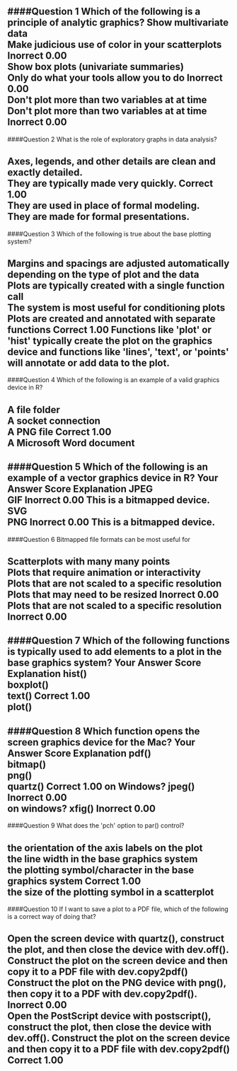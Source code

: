 ####Question 1
Which of the following is a principle of analytic graphics?
Show multivariate data			
Make judicious use of color in your scatterplots	Inorrect	0.00	
Show box plots (univariate summaries)			
Only do what your tools allow you to do 	Inorrect 	0.00		
Don't plot more than two variables at at time
Don't plot more than two variables at at time	Inorrect	0.00
----------------------- 
####Question 2
What is the role of exploratory graphs in data analysis?
 
Axes, legends, and other details are clean and exactly detailed.			
They are typically made very quickly.	Correct	1.00	
They are used in place of formal modeling.			
They are made for formal presentations.			
-----------------------  

####Question 3
Which of the following is true about the base plotting system?
 
Margins and spacings are adjusted automatically depending on the type of plot and the data			
Plots are typically created with a single function call			
The system is most useful for conditioning plots			
Plots are created and annotated with separate functions	Correct	1.00	Functions like 'plot' or 'hist' typically create the plot on the graphics device and functions like 'lines', 'text', or 'points' will annotate or add data to the plot.
-----------------------  

####Question 4
Which of the following is an example of a valid graphics device in R?
 
A file folder			
A socket connection			
A PNG file	Correct	1.00	
A Microsoft Word document			
-----------------------  

####Question 5
Which of the following is an example of a vector graphics device in R?
Your Answer		Score	Explanation
JPEG			
GIF	Inorrect	0.00	This is a bitmapped device.
SVG		
PNG	Inorrect	0.00	This is a bitmapped device.
-----------------------  

####Question 6
Bitmapped file formats can be most useful for
 
Scatterplots with many many points			
Plots that require animation or interactivity			
Plots that are not scaled to a specific resolution			
Plots that may need to be resized	Inorrect	0.00	
Plots that are not scaled to a specific resolution	Inorrect	0.00
----------------------- 

####Question 7
Which of the following functions is typically used to add elements to a plot in the base graphics system?
Your Answer		Score	Explanation
hist()			
boxplot()			
text()	Correct	1.00	
plot()			
-----------------------  

####Question 8
Which function opens the screen graphics device for the Mac?
Your Answer		Score	Explanation
pdf()			
bitmap()			
png()			
quartz()	Correct	1.00 
on Windows? jpeg()	Inorrect	0.00  
on windows? xfig() 	Inorrect 	0.00
-----------------------  

####Question 9
What does the 'pch' option to par() control?
 
the orientation of the axis labels on the plot			
the line width in the base graphics system			
the plotting symbol/character in the base graphics system	Correct	1.00	
the size of the plotting symbol in a scatterplot			
-----------------------  

####Question 10
If I want to save a plot to a PDF file, which of the following is a correct way of doing that?
 
Open the screen device with quartz(), construct the plot, and then close the device with dev.off().			
Construct the plot on the screen device and then copy it to a PDF file with dev.copy2pdf()			
Construct the plot on the PNG device with png(), then copy it to a PDF with dev.copy2pdf().	Inorrect	0.00	
Open the PostScript device with postscript(), construct the plot, then close the device with dev.off().	
Construct the plot on the screen device and then copy it to a PDF file with dev.copy2pdf()	Correct	1.00
----------------------- 
